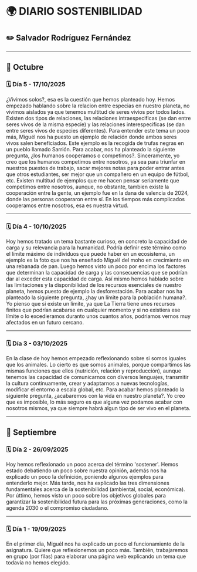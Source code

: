 # 🌍 DIARIO SOSTENIBILIDAD
## ✏️ Salvador Rodríguez Fernández

---

## 🎃 Octubre
### 🗓️ Día 5 - 17/10/2025
¿Vivimos solos?, esa es la cuestión que hemos planteado hoy. Hemos empezado hablando sobre la relacion entre especias en nuestro planeta, no vivimos aislados ya que tenemos multitud de seres vivios por todos lados. Existen dos tipos de relaciones, las relaciones intraespecificas (se dan entre seres vivos de la misma especie) y las relaciones interespecificas (se dan entre seres vivos de especies diferentes). Para entender este tema un poco más, Miguél nos ha puesto un ejemplo de relación donde ambos seres vivos salen beneficiados. Este ejemplo es la recogida de trufas negras en un pueblo llamado Sarrión. Para acabar, nos ha planteado la siguiente pregunta, ¿los humanos cooperamos o competimos?. Sinceramente, yo creo que los humanos competimos entre nosotros, ya sea para triunfar en nuestros puestos de trabajo, sacar mejores notas para poder entrar antes que otros estudiantes, ser mejor que un compañero en un equipo de fútbol, etc. Existen multitud de ejemplos que me hacen pensar seriamente que competimos entre nosotros, aunque, no obstante, tambien existe la cooperación entre la gente, un ejemplo fue en la dana de valencia de 2024, donde las personas cooperaron entre sí. En los tiempos más complicados cooperamos entre nosotros, esa es nuestra virtud.

---

### 🗓️ Día 4 - 10/10/2025
Hoy hemos tratado un tema bastante curioso, en concreto la capacidad de carga y su relevancia para la humanidad. Podría definir este término como el límite máximo de individuos que puede haber en un ecosistema, un ejemplo es la foto que nos ha enseñado Miguél del moho en crecimiento en una rebanada de pan. Luego hemos visto un poco por encima los factores que determinan la capacidad de carga y las consecuencias que se podrían dar al exceder esta capacidad de carga. Así mismo hemos hablado sobre las limitaciones y la disponibilidad de los recursos esenciales de nuestro planeta, hemos puesto de ejemplo la desforestación. Para acabar nos ha planteado la siguiente pregunta, ¿hay un límite para la población humana?. Yo pienso que si existe un límite, ya que La Tierra tiene unos recursos finitos que podrían acabarse en cualquier momento y si no existiera ese límite o lo excedieramos duranto unos cuantos años, podriamos vernos muy afectados en un futuro cercano.

---

### 🗓️ Día 3 - 03/10/2025
En la clase de hoy hemos empezado reflexionando sobre si somos iguales que los animales. Lo cierto es que somos animales, porque compartimos las mismas funciones que ellos (nutrición, relación y reproducción), aunque tenemos las capacidad de comunicarnos con diversos lenguajes, transmitir la cultura continuamente, crear y adaptarnos a nuevas tecnologías, modificar el entorno a escala global, etc. Para acabar hemos planteado la siguiente pregunta, ¿acabaremos con la vida en nuestro planeta?. Yo creo que es imposible, lo más seguro es que alguna vez podamos acabar con nosotros mismos, ya que siempre habrá algun tipo de ser vivo en el planeta.

---

## 🍁 Septiembre
### 🗓️ Día 2 - 26/09/2025
Hoy hemos reflexionado un poco acerca del término 'sostener'. Hemos estado debatiendo un poco sobre nuestra opinión, además nos ha explicado un poco la definición, poniendo algunos ejemplos para entenderlo mejor. Más tarde, nos ha explicado las tres dimensiones fundamentales acerca de la sostenibilidad (ambiental, social, económica). Por úttimo, hemos visto un poco sobre los objetivos globales para garantizar la sostenibilidad futura para las próximas generaciones, como la agenda 2030 o el compromiso ciudadano. 

---

### 🗓️ Día 1 - 19/09/2025
En el primer día, Miguél nos ha explicado un poco el funcionamiento de la asignatura. Quiere que reflexionemos un poco más. También, trabajaremos en grupo (por filas) para elaborar una página web explicando un tema que todavía no hemos elegido.